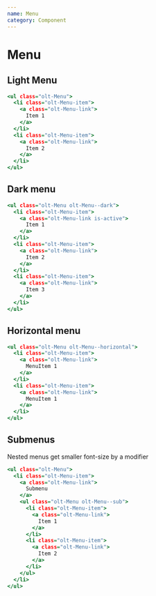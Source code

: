 ```yaml
---
name: Menu
category: Component
---
```


# Menu

## Light Menu

```light.html
<ul class="olt-Menu">
  <li class="olt-Menu-item">
    <a class="olt-Menu-link">
      Item 1
    </a>
  </li>
  <li class="olt-Menu-item">
    <a class="olt-Menu-link">
      Item 2
    </a>
  </li>
</ul>
```

## Dark menu

```dark.html
<ul class="olt-Menu olt-Menu--dark">
  <li class="olt-Menu-item">
    <a class="olt-Menu-link is-active">
      Item 1
    </a>
  </li>
  <li class="olt-Menu-item">
    <a class="olt-Menu-link">
      Item 2
    </a>
  </li>
  <li class="olt-Menu-item">
    <a class="olt-Menu-link">
      Item 3
    </a>
  </li>
</ul>
```

## Horizontal menu

```horizontal.html
<ul class="olt-Menu olt-Menu--horizontal">
  <li class="olt-Menu-item">
    <a class="olt-Menu-link">
      MenuItem 1
    </a>
  </li>
  <li class="olt-Menu-item">
    <a class="olt-Menu-link">
      MenuItem 1
    </a>
  </li>
</ul>
```


## Submenus

Nested menus get smaller font-size by a modifier

```submenu.html
<ul class="olt-Menu">
  <li class="olt-Menu-item">
    <a class="olt-Menu-link">
      Submenu
    </a>
    <ul class="olt-Menu olt-Menu--sub">
      <li class="olt-Menu-item">
        <a class="olt-Menu-link">
          Item 1
        </a>
      </li>
      <li class="olt-Menu-item">
        <a class="olt-Menu-link">
          Item 2
        </a>
      </li>
    </ul>
  </li>
</ul>
```
